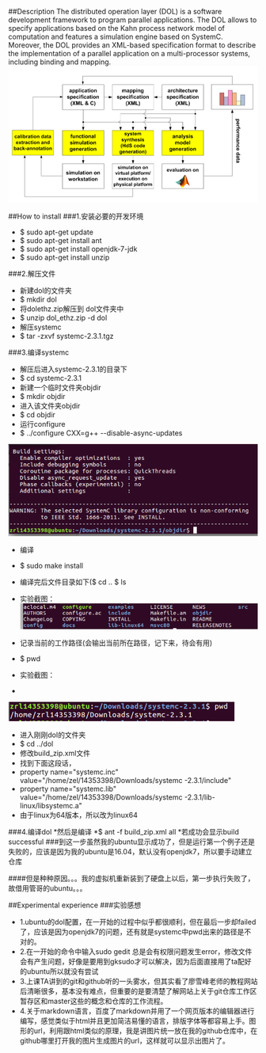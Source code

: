 
##Description
The distributed operation layer (DOL) is a software development framework to program parallel applications. The DOL allows to specify applications based on the Kahn process network model of computation and features a simulation engine based on SystemC. Moreover, the DOL provides an XML-based specification format to describe the implementation of a parallel application on a multi-processor systems, including binding and mapping.
![](https://raw.githubusercontent.com/rowlingggg/ES2016_14353398/master/pic/pic1.png)





##How to install
###1.安装必要的开发环境
 * $    sudo apt-get update
 * $    sudo apt-get install ant
 * $     sudo apt-get install openjdk-7-jdk
 * $    sudo apt-get install unzip



###2.解压文件
 * 新建dol的文件夹 
 * $    mkdir dol
 * 将dolethz.zip解压到 dol文件夹中
 * $	unzip dol_ethz.zip -d dol
 * 解压systemc
 * $	tar -zxvf systemc-2.3.1.tgz


###3.编译systemc
 * 解压后进入systemc-2.3.1的目录下
 * $    cd systemc-2.3.1
 * 新建一个临时文件夹objdir
 * $	mkdir objdir
 * 进入该文件夹objdir
 * $	cd objdir
 * 运行configure
 * $	../configure CXX=g++ --disable-async-updates


![](https://raw.githubusercontent.com/rowlingggg/ES2016_14353398/master/pic/pic2.png)

 * 编译
 * $    sudo make install
 * 编译完后文件目录如下($ cd ..        $ ls
 * 实验截图：
![](https://raw.githubusercontent.com/rowlingggg/ES2016_14353398/master/pic/pic3.png)

 * 记录当前的工作路径(会输出当前所在路径，记下来，待会有用)
 * $    pwd
 * 实验截图：
 *
![](https://raw.githubusercontent.com/rowlingggg/ES2016_14353398/master/pic/pic4.png)

 * 进入刚刚dol的文件夹
 * $    cd ../dol
 * 修改build_zip.xml文件
 * 找到下面这段话，
 * property name="systemc.inc" value="/home/zel/14353398/Downloads/systemc -2.3.1/include"
 * property name="systemc.lib" value="/home/zel/14353398/Downloads/systemc -2.3.1/lib-linux/libsystemc.a"
 * 由于linux为64版本，所以改为linux64


###4.编译dol
*然后是编译
*$    ant -f build_zip.xml all
*若成功会显示build successful
###到这一步虽然我的ubuntu显示成功了，但是运行第一个例子还是失败的，应该是因为我的ubuntu是16.04，默认没有openjdk7，所以要手动建立仓库

####但是种种原因。。。我的虚拟机重新装到了硬盘上以后，第一步执行失败了，故借用管哥的ubuntu。。。


##Experimental experience
###实验感想
* 1.ubuntu的dol配置，在一开始的过程中似乎都很顺利，但在最后一步却failed了，应该是因为openjdk7的问题，还有就是systemc中pwd出来的路径是不对的。
* 2.在一开始的命令中输入sudo gedit 总是会有权限问题发生error，修改文件会有产生问题，好像是要用到gksudo才可以解决，因为后面直接用了ta配好的ubuntu所以就没有尝试
* 3.上课TA讲到的git和github听的一头雾水，但其实看了廖雪峰老师的教程网站后清晰很多，基本没有难点，但重要的是要清楚了解网站上关于git仓库工作区暂存区和master这些的概念和仓库的工作流程。
* 4.关于markdown语言，百度了markdown并用了一个网页版本的编辑器进行编写，感觉类似于html并且更加简洁易懂的语言，排版字体等都容易上手。图形的url，利用跟html类似的原理，我是讲图片统一放在我的github仓库中，在github哪里打开我的图片生成图片的url，这样就可以显示出图片了。

